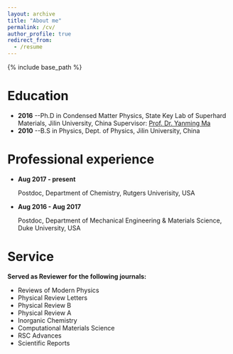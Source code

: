 ```yaml
---
layout: archive
title: "About me"
permalink: /cv/
author_profile: true
redirect_from:
  - /resume
---
```


{% include base_path %}

Education
======
* **2016** --Ph.D in Condensed Matter Physics, State Key Lab of Superhard Materials, Jilin University, China
Supervisor: [Prof. Dr. Yanming Ma ](http://mym.calypso.cn/mym.html)
* **2010** --B.S in Physics, Dept. of Physics, Jilin University, China

Professional experience
======
* **Aug 2017 - present**

	 Postdoc, Department of Chemistry, Rutgers Univerisity, USA
* **Aug 2016 - Aug 2017**

	 Postdoc, Department of Mechanical Engineering & Materials Science, Duke University, USA
 
  
Service
======
**Served as Reviewer for the following journals:**

* Reviews of Modern Physics 
* Physical Review Letters 
* Physical Review B
* Physical Review A
* Inorganic Chemistry
* Computational Materials Science
* RSC Advances
* Scientific Reports

